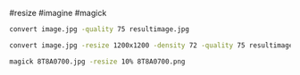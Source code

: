 #resize #imagine #magick


~~~bash 
convert image.jpg -quality 75 resultimage.jpg
~~~

~~~bash 
convert image.jpg -resize 1200x1200 -density 72 -quality 75 resultimage.jpg
~~~

~~~bash 
magick 8T8A0700.jpg -resize 10% 8T8A0700.png
~~~